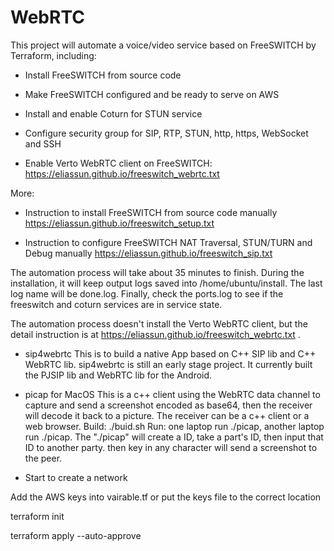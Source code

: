 # WebRTC
This project will automate a voice/video service based on FreeSWITCH by Terraform, including:

* Install FreeSWITCH from source code

* Make FreeSWITCH configured and be ready to serve on AWS

* Install and enable Coturn for STUN service

* Configure security group for SIP, RTP, STUN, http, https, WebSocket and SSH

* Enable Verto WebRTC client on FreeSWITCH: https://eliassun.github.io/freeswitch_webrtc.txt 

More:

* Instruction to install FreeSWITCH from source code manually
https://eliassun.github.io/freeswitch_setup.txt

* Instruction to configure FreeSWITCH NAT Traversal, STUN/TURN and Debug manually
https://eliassun.github.io/freeswitch_sip.txt

The automation process will take about 35 minutes to finish. During the installation, it will keep output logs 
saved into /home/ubuntu/install. The last log name will be done.log. Finally, check the ports.log to see if the 
freeswitch and coturn services are in service state.

The automation process doesn't install the Verto WebRTC client, but the detail instruction is at https://eliassun.github.io/freeswitch_webrtc.txt .

* sip4webrtc
This is to build a native App based on C++ SIP lib and C++ WebRTC lib. sip4webrtc is still an early stage project.
It currently built the PJSIP lib and WebRTC lib for the Android.

* picap for MacOS
This is a c++ client using the WebRTC data channel to capture and send a screenshot encoded as base64, then the receiver will decode it back to 
a picture. The receiver can be a c++ client or a web browser. 
Build:
./buid.sh
Run:
one laptop run ./picap, another laptop run ./picap. The "./picap" will create a ID, take a part's ID, then input that ID
to another party. then key in any character will send a screenshot to the peer. 

* Start to create a network

Add the AWS keys into vairable.tf or put the keys file to the correct location

terraform init

terraform apply --auto-approve

